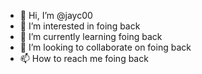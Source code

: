 - 👋 Hi, I’m @jayc00 
- 👀 I’m interested in foing back 
- 🌱 I’m currently learning foing back 
- 💞️ I’m looking to collaborate on foing back 
- 📫 How to reach me foing back 

<!---
jayc00/jayc00 is a ✨ special ✨ repository because its `README.md` (this file) appears on your GitHub profile.
You can click the Preview link to take a look at your changes.
--->
